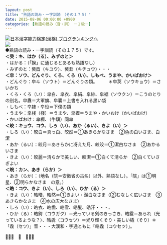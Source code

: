 ```yaml
---
layout: post
title: "熟語の読み・一字訓読　（その１７５）"
date: 2015-08-06 00:00:00 +0900
categories: [熟語の読み（音・訓）　ー１級－]
---
```


[![](/syuusyuu9701/assets/images/熟語の読み・一字訓読-（その１７５）-br_c_3028_1.gif)](http://blog.with2.net/link.php?1659096:3028 "日本漢字能力検定(漢検) ブログランキングへ")[日本漢字能力検定(漢検) ブログランキングへ](http://blog.with2.net/link.php?1659096:3028)  
![](/syuusyuu9701/assets/images/熟語の読み・一字訓読-（その１７５）-c25b45bec25219c59a3d11252d3fdb1d.jpg)  
●熟語の読み・一字訓読（その１７５）です。  
**＜癸：キ、はか（る）、みずのと＞**  
・はかる：（「揆」に通じるとあるも熟語なし）  
・みずのと：癸酉（キユウ）、癸丑（キチュウ）・・・  
**＜皁：ソウ、どんぐり、くろ、くろ（い）、しもべ、うまや、かいばおけ＞**  
・どんぐり：皁斗（ソウト）＝どんぐりの類。　　　＊皁莢（ソウキョウ）＝さいかち  
・くろ・くろ（い）：皁白、皁衣、皁絹、皁紗、皁裾（ソウクン）＝こうのとりの別名。皁纛＝大軍旗、皁囊＝上書を入れる黒い袋  
・しもべ：皁隷・皁役＝下僕の類  
・うまや：皁桟（棧）＝うまや、皁櫪＝うまや・かいおけ（かいばおけ）  
・かいばおけ：皁櫪、（牛驥）同皁   
**＜皎：キョウ、コウ、しろ（い）、あか（るい）、きよ（い）＞**  
・しろ（い）：皎白＝真っ白、皎然＝①あきらかなさま　②色の白いさま、白潔  
・あか（るい）：皎月＝あきらかに冴えた月、皎皎＝①潔白なさま　②あかるいさま  
・きよ（い）：皎麗＝清らかで美しい、皎潔＝①白くて清らか　②白くていさぎよい  
**＜皖：カン、あき（らか）＞**  
・あき（らか）：（地名（皖＝安徽省の古名）以外、熟語なし）。「皖」は①明星、②明らかなさま　の意。）  
**＜皓：コウ、きよ（い）、しろ（い）、ひか（る）＞**  
・きよ（い）：皓晧、皓然＝①きよい・潔白なさま（②むなしく広いさま　③あきらかなさま　④水の広大なさま）  
・しろ（い）：皓衣、皓歯、皓雪、皓髪、皓汗・・・、  
・ひか（る）：皓鍔（コウガク）＝光っている剣のきっさき、皓霰＝あられ（光っているような？）、皓毳（コウセツ）＝光り輝くそり・美しい橇（そり）＊「毳（セツ）」音・・・大漢和・字通ともに「皓毳（コウセツ）」。  
  
👋👋👋　🐑　👋👋👋  